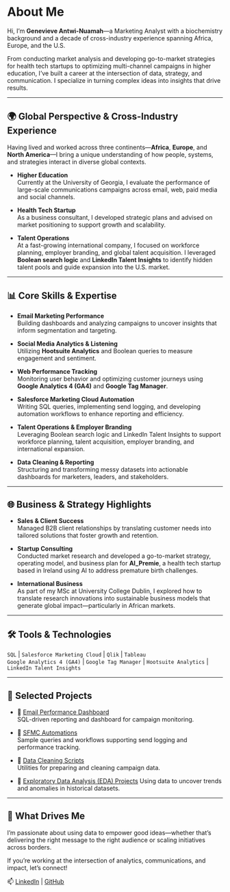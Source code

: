 # About Me

Hi, I’m **Genevieve Antwi-Nuamah**—a Marketing Analyst with a biochemistry background and a decade of cross-industry experience spanning Africa, Europe, and the U.S.

From conducting market analysis and developing go-to-market strategies for health tech startups to optimizing multi-channel campaigns in higher education, I’ve built a career at the intersection of data, strategy, and communication. I specialize in turning complex ideas into insights that drive results.

---

## 🌍 Global Perspective & Cross-Industry Experience

Having lived and worked across three continents—**Africa**, **Europe**, and **North America**—I bring a unique understanding of how people, systems, and strategies interact in diverse global contexts.

- **Higher Education**  
  Currently at the University of Georgia, I evaluate the performance of large-scale communications campaigns across email, web, paid media and social channels.  

- **Health Tech Startup**  
  As a business consultant, I developed strategic plans and advised on market positioning to support growth and scalability.  

- **Talent Operations**  
  At a fast-growing international company, I focused on workforce planning, employer branding, and global talent acquisition. I leveraged **Boolean search logic** and **LinkedIn Talent Insights** to identify hidden talent pools and guide expansion into the U.S. market.

---

## 📊 Core Skills & Expertise

- **Email Marketing Performance**  
  Building dashboards and analyzing campaigns to uncover insights that inform segmentation and targeting.

- **Social Media Analytics & Listening**  
  Utilizing **Hootsuite Analytics** and Boolean queries to measure engagement and sentiment.

- **Web Performance Tracking**  
  Monitoring user behavior and optimizing customer journeys using **Google Analytics 4 (GA4)** and **Google Tag Manager**.

- **Salesforce Marketing Cloud Automation**  
  Writing SQL queries, implementing send logging, and developing automation workflows to enhance reporting and efficiency.

- **Talent Operations & Employer Branding**  
   Leveraging Boolean search logic and LinkedIn Talent Insights to support workforce planning, talent acquisition, employer branding, and international expansion.

- **Data Cleaning & Reporting**  
  Structuring and transforming messy datasets into actionable dashboards for marketers, leaders, and stakeholders.

---

## 🌐 Business & Strategy Highlights

- **Sales & Client Success**  
  Managed B2B client relationships by translating customer needs into tailored solutions that foster growth and retention.

- **Startup Consulting**  
  Conducted market research and developed a go-to-market strategy, operating model, and business plan for **AI_Premie**, a health tech startup based in Ireland using AI to address premature birth challenges.

- **International Business**  
  As part of my MSc at University College Dublin, I explored how to translate research innovations into sustainable business models that generate global impact—particularly in African markets.

---

## 🛠️ Tools & Technologies

`SQL` | `Salesforce Marketing Cloud` | `Qlik` | `Tableau`  
`Google Analytics 4 (GA4)` | `Google Tag Manager` | `Hootsuite Analytics` | `LinkedIn Talent Insights`

---

## 🧪 Selected Projects

- 🔗 [Email Performance Dashboard](https://github.com/GenevieveAN/email-performance-dashboard)  
  SQL-driven reporting and dashboard for campaign monitoring.

- 🔗 [SFMC Automations](https://github.com/GenevieveAN/sfmc-automation-examples)  
  Sample queries and workflows supporting send logging and performance tracking.

- 🔗 [Data Cleaning Scripts](https://github.com/GenevieveAN/data-cleaning-scripts)  
  Utilities for preparing and cleaning campaign data.

- 🔗 [Exploratory Data Analysis (EDA) Projects](https://github.com/GenevieveAN/Portfolio-Projects/tree/main/exploratory_analysis) 
  Using data to uncover trends and anomalies in historical datasets.

---

## 🎯 What Drives Me

I’m passionate about using data to empower good ideas—whether that’s delivering the right message to the right audience or scaling initiatives across borders.

If you’re working at the intersection of analytics, communications, and impact, let’s connect!

📫 [LinkedIn](https://www.linkedin.com/in/genevieveantwi-nuamah) | [GitHub](https://github.com/GenevieveAN)
